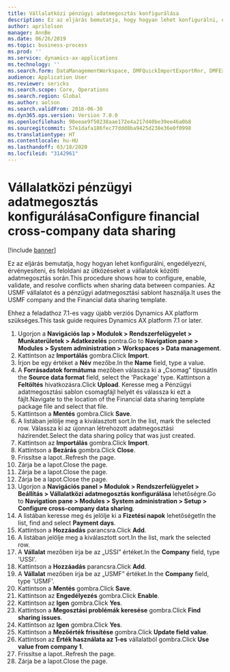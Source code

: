```yaml
---
title: Vállalatközi pénzügyi adatmegosztás konfigurálása
description: Ez az eljárás bemutatja, hogy hogyan lehet konfigurálni, engedélyezni, érvényesíteni, és feloldani az ütközéseket a vállalatok közötti adatmegosztás során.
author: aprilolson
manager: AnnBe
ms.date: 06/26/2019
ms.topic: business-process
ms.prod: ''
ms.service: dynamics-ax-applications
ms.technology: ''
ms.search.form: DataManagementWorkspace, DMFQuickImportExportRnr, DMFExecutionHistoryWorkspace, DMFExecutionHistorySummary, DMFExecutionHistoryEntities,  SysDataSharingConfiguration, SysDataSharingDiscrepencies
audience: Application User
ms.reviewer: sericks
ms.search.scope: Core, Operations
ms.search.region: Global
ms.author: aolson
ms.search.validFrom: 2016-06-30
ms.dyn365.ops.version: Version 7.0.0
ms.openlocfilehash: 98eeae9f50238aae172e4a217d40be39ee46a0b8
ms.sourcegitcommit: 57e1dafa186fec77ddd8ba9425d238e36e0f0998
ms.translationtype: HT
ms.contentlocale: hu-HU
ms.lasthandoff: 03/18/2020
ms.locfileid: "3142961"
---
```

# <a name="configure-financial-cross-company-data-sharing"></a><span data-ttu-id="741a0-103">Vállalatközi pénzügyi adatmegosztás konfigurálása</span><span class="sxs-lookup"><span data-stu-id="741a0-103">Configure financial cross-company data sharing</span></span>

[!include [banner](../../includes/banner.md)]

<span data-ttu-id="741a0-104">Ez az eljárás bemutatja, hogy hogyan lehet konfigurálni, engedélyezni, érvényesíteni, és feloldani az ütközéseket a vállalatok közötti adatmegosztás során.</span><span class="sxs-lookup"><span data-stu-id="741a0-104">This procedure shows how to configure, enable, validate, and resolve conflicts when sharing data between companies.</span></span> <span data-ttu-id="741a0-105">Az USMF vállalatot és a pénzügyi adatmegosztási sablont használja.</span><span class="sxs-lookup"><span data-stu-id="741a0-105">It uses the USMF company and the Financial data sharing template.</span></span>

<span data-ttu-id="741a0-106">Ehhez a feladathoz 7.1-es vagy újabb verziós Dynamics AX platform szükséges.</span><span class="sxs-lookup"><span data-stu-id="741a0-106">This task guide requires Dynamics AX platform 7.1 or later.</span></span>

1. <span data-ttu-id="741a0-107">Ugorjon a **Navigációs lap > Modulok > Rendszerfelügyelet > Munkaterületek > Adatkezelés** pontra.</span><span class="sxs-lookup"><span data-stu-id="741a0-107">Go to **Navigation pane > Modules > System administration > Workspaces > Data management**.</span></span>
2. <span data-ttu-id="741a0-108">Kattintson az **Importálás** gombra.</span><span class="sxs-lookup"><span data-stu-id="741a0-108">Click **Import**.</span></span>
3. <span data-ttu-id="741a0-109">Írjon be egy értéket a **Név** mezőbe.</span><span class="sxs-lookup"><span data-stu-id="741a0-109">In the **Name** field, type a value.</span></span>
4. <span data-ttu-id="741a0-110">A **Forrásadatok formátuma** mezőben válassza ki a „Csomag” típusát</span><span class="sxs-lookup"><span data-stu-id="741a0-110">In the **Source data format** field, select the 'Package' type.</span></span> <span data-ttu-id="741a0-111">Kattintson a **Feltöltés** hivatkozásra.</span><span class="sxs-lookup"><span data-stu-id="741a0-111">Click **Upload**.</span></span> <span data-ttu-id="741a0-112">Keresse meg a Pénzügyi adatmegosztási sablon csomagfájl helyét és válassza ki ezt a fájlt.</span><span class="sxs-lookup"><span data-stu-id="741a0-112">Navigate to the location of the Financial data sharing template package file and select that file.</span></span>
5. <span data-ttu-id="741a0-113">Kattintson a **Mentés** gombra.</span><span class="sxs-lookup"><span data-stu-id="741a0-113">Click **Save**.</span></span>
6. <span data-ttu-id="741a0-114">A listában jelölje meg a kiválasztott sort.</span><span class="sxs-lookup"><span data-stu-id="741a0-114">In the list, mark the selected row.</span></span> <span data-ttu-id="741a0-115">Válassza ki az újonnan létrehozott adatmegosztási házirendet.</span><span class="sxs-lookup"><span data-stu-id="741a0-115">Select the data sharing policy that was just created.</span></span>  
7. <span data-ttu-id="741a0-116">Kattintson az **Importálás** gombra.</span><span class="sxs-lookup"><span data-stu-id="741a0-116">Click **Import**.</span></span>
8. <span data-ttu-id="741a0-117">Kattintson a **Bezárás** gombra.</span><span class="sxs-lookup"><span data-stu-id="741a0-117">Click **Close**.</span></span>
9. <span data-ttu-id="741a0-118">Frissítse a lapot..</span><span class="sxs-lookup"><span data-stu-id="741a0-118">Refresh the page.</span></span>
10. <span data-ttu-id="741a0-119">Zárja be a lapot.</span><span class="sxs-lookup"><span data-stu-id="741a0-119">Close the page.</span></span>
11. <span data-ttu-id="741a0-120">Zárja be a lapot.</span><span class="sxs-lookup"><span data-stu-id="741a0-120">Close the page.</span></span>
12. <span data-ttu-id="741a0-121">Zárja be a lapot.</span><span class="sxs-lookup"><span data-stu-id="741a0-121">Close the page.</span></span>
13. <span data-ttu-id="741a0-122">Ugorjon a **Navigációs panel > Modulok > Rendszerfelügyelet > Beállítás > Vállalatközi adatmegosztás konfigurálása** lehetőségre.</span><span class="sxs-lookup"><span data-stu-id="741a0-122">Go to **Navigation pane > Modules > System administration > Setup > Configure cross-company data sharing**.</span></span>
14. <span data-ttu-id="741a0-123">A listában keresse meg és jelölje ki a **Fizetési napok** lehetőséget</span><span class="sxs-lookup"><span data-stu-id="741a0-123">In the list, find and select **Payment days**.</span></span>
15. <span data-ttu-id="741a0-124">Kattintson a **Hozzáadás** parancsra.</span><span class="sxs-lookup"><span data-stu-id="741a0-124">Click **Add**.</span></span>
16. <span data-ttu-id="741a0-125">A listában jelölje meg a kiválasztott sort.</span><span class="sxs-lookup"><span data-stu-id="741a0-125">In the list, mark the selected row.</span></span>
17. <span data-ttu-id="741a0-126">A **Vállalat** mezőben írja be az „USSI” értéket.</span><span class="sxs-lookup"><span data-stu-id="741a0-126">In the **Company** field, type 'USSI'.</span></span>
18. <span data-ttu-id="741a0-127">Kattintson a **Hozzáadás** parancsra.</span><span class="sxs-lookup"><span data-stu-id="741a0-127">Click **Add**.</span></span>
19. <span data-ttu-id="741a0-128">A **Vállalat** mezőben írja be az „USMF” értéket.</span><span class="sxs-lookup"><span data-stu-id="741a0-128">In the **Company** field, type 'USMF'.</span></span>
20. <span data-ttu-id="741a0-129">Kattintson a **Mentés** gombra.</span><span class="sxs-lookup"><span data-stu-id="741a0-129">Click **Save**.</span></span>
21. <span data-ttu-id="741a0-130">Kattintson az **Engedélyezés** gombra.</span><span class="sxs-lookup"><span data-stu-id="741a0-130">Click **Enable**.</span></span>
22. <span data-ttu-id="741a0-131">Kattintson az **Igen** gombra.</span><span class="sxs-lookup"><span data-stu-id="741a0-131">Click **Yes**.</span></span>
23. <span data-ttu-id="741a0-132">Kattintson a **Megosztási problémák keresése** gombra.</span><span class="sxs-lookup"><span data-stu-id="741a0-132">Click **Find sharing issues**.</span></span>
24. <span data-ttu-id="741a0-133">Kattintson az **Igen** gombra.</span><span class="sxs-lookup"><span data-stu-id="741a0-133">Click **Yes**.</span></span>
25. <span data-ttu-id="741a0-134">Kattintson a **Mezőérték frissítése** gombra.</span><span class="sxs-lookup"><span data-stu-id="741a0-134">Click **Update field value**.</span></span>
26. <span data-ttu-id="741a0-135">Kattintson az **Érték használata az 1-es** vállalatból gombra.</span><span class="sxs-lookup"><span data-stu-id="741a0-135">Click **Use value from company 1**.</span></span>
27. <span data-ttu-id="741a0-136">Frissítse a lapot..</span><span class="sxs-lookup"><span data-stu-id="741a0-136">Refresh the page.</span></span>
28. <span data-ttu-id="741a0-137">Zárja be a lapot.</span><span class="sxs-lookup"><span data-stu-id="741a0-137">Close the page.</span></span>

